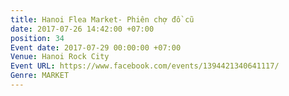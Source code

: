 ```yaml
---
title: Hanoi Flea Market- Phiên chợ đồ cũ
date: 2017-07-26 14:42:00 +07:00
position: 34
Event date: 2017-07-29 00:00:00 +07:00
Venue: Hanoi Rock City
Event URL: https://www.facebook.com/events/1394421340641117/
Genre: MARKET
---
```


